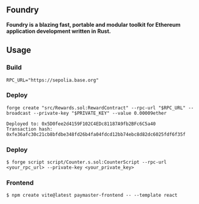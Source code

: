 ## Foundry

**Foundry is a blazing fast, portable and modular toolkit for Ethereum application development written in Rust.**


## Usage
### Build

```env
RPC_URL="https://sepolia.base.org"
```

### Deploy

```shell
forge create "src/Rewards.sol:RewardContract" --rpc-url "$RPC_URL" --broadcast --private-key "$PRIVATE_KEY" --value 0.00009ether
```

```
Deployed to: 0x5D0fee2d4159F102C4EDc81187A9fb2BFc6C5a40
Transaction hash: 0xfe36afc30c21cb8bfdbe348fd26b4fa04fdcd12bb74ebc8d82dc6025fdf6f35f
```

### Deploy

```shell
$ forge script script/Counter.s.sol:CounterScript --rpc-url <your_rpc_url> --private-key <your_private_key>
```

### Frontend

```shell
$ npm create vite@latest paymaster-frontend -- --template react
```
